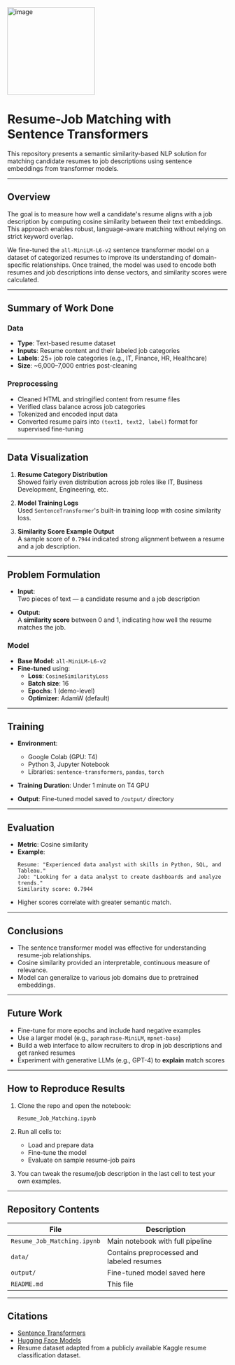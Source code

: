 <img width="200" height="200" alt="image" src="https://github.com/user-attachments/assets/577441c1-5aa1-4fb2-a7a4-17936a2fae62" />

# Resume-Job Matching with Sentence Transformers

This repository presents a semantic similarity-based NLP solution for matching candidate resumes to job descriptions using sentence embeddings from transformer models.

---

##  Overview

The goal is to measure how well a candidate's resume aligns with a job description by computing cosine similarity between their text embeddings. This approach enables robust, language-aware matching without relying on strict keyword overlap.

We fine-tuned the `all-MiniLM-L6-v2` sentence transformer model on a dataset of categorized resumes to improve its understanding of domain-specific relationships. Once trained, the model was used to encode both resumes and job descriptions into dense vectors, and similarity scores were calculated.

---

##  Summary of Work Done

###  Data

- **Type**: Text-based resume dataset
- **Inputs**: Resume content and their labeled job categories
- **Labels**: 25+ job role categories (e.g., IT, Finance, HR, Healthcare)
- **Size**: ~6,000–7,000 entries post-cleaning

###  Preprocessing

- Cleaned HTML and stringified content from resume files
- Verified class balance across job categories
- Tokenized and encoded input data
- Converted resume pairs into `(text1, text2, label)` format for supervised fine-tuning

---

##  Data Visualization

1. **Resume Category Distribution**  
   Showed fairly even distribution across job roles like IT, Business Development, Engineering, etc.

2. **Model Training Logs**  
   Used `SentenceTransformer`'s built-in training loop with cosine similarity loss.

3. **Similarity Score Example Output**  
   A sample score of `0.7944` indicated strong alignment between a resume and a job description.

---

##  Problem Formulation

- **Input**:  
  Two pieces of text — a candidate resume and a job description

- **Output**:  
  A **similarity score** between 0 and 1, indicating how well the resume matches the job.

### Model

- **Base Model**: `all-MiniLM-L6-v2`
- **Fine-tuned** using:
  - **Loss**: `CosineSimilarityLoss`
  - **Batch size**: 16
  - **Epochs**: 1 (demo-level)
  - **Optimizer**: AdamW (default)

---

##  Training

- **Environment**:
  - Google Colab (GPU: T4)
  - Python 3, Jupyter Notebook
  - Libraries: `sentence-transformers`, `pandas`, `torch`

- **Training Duration**: Under 1 minute on T4 GPU
- **Output**: Fine-tuned model saved to `/output/` directory

---

##  Evaluation

- **Metric**: Cosine similarity
- **Example**:
  ```plaintext
  Resume: "Experienced data analyst with skills in Python, SQL, and Tableau."
  Job: "Looking for a data analyst to create dashboards and analyze trends."
  Similarity score: 0.7944
  ```
- Higher scores correlate with greater semantic match.

---

##  Conclusions

- The sentence transformer model was effective for understanding resume-job relationships.
- Cosine similarity provided an interpretable, continuous measure of relevance.
- Model can generalize to various job domains due to pretrained embeddings.

---

##  Future Work

- Fine-tune for more epochs and include hard negative examples
- Use a larger model (e.g., `paraphrase-MiniLM`, `mpnet-base`)
- Build a web interface to allow recruiters to drop in job descriptions and get ranked resumes
- Experiment with generative LLMs (e.g., GPT-4) to **explain** match scores

---

##  How to Reproduce Results

1. Clone the repo and open the notebook:
   ```
   Resume_Job_Matching.ipynb
   ```

2. Run all cells to:
   - Load and prepare data
   - Fine-tune the model
   - Evaluate on sample resume-job pairs

3. You can tweak the resume/job description in the last cell to test your own examples.

---

##  Repository Contents

| File | Description |
|------|-------------|
| `Resume_Job_Matching.ipynb` | Main notebook with full pipeline |
| `data/` | Contains preprocessed and labeled resumes |
| `output/` | Fine-tuned model saved here |
| `README.md` | This file |

---

##  Citations

- [Sentence Transformers](https://www.sbert.net/)
- [Hugging Face Models](https://huggingface.co/models)
- Resume dataset adapted from a publicly available Kaggle resume classification dataset.
